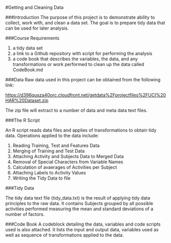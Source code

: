 #Getting and Cleaning Data

###Introduction
The purpose of this project is to demonstrate ability to collect, work with, and clean a data set. The goal is to prepare tidy data that can be used for later analysis. 

###Course Requirements

1. a tidy data set 
2. a link to a Github repository with script for performing the analysis 
3. a code book that describes the variables, the data, and any transformations or work performed to clean up the data called CodeBook.md

###Data
Raw data used in this project can be obtained from the following link:

https://d396qusza40orc.cloudfront.net/getdata%2Fprojectfiles%2FUCI%20HAR%20Dataset.zip 

The zip file will extract to a number of data and meta data text files.

###The R Script 

An R script reads data files and applies of transformations to obtain tidy data. Operations applied to the data include:

1. Reading Training, Test and Features Data
2. Merging of Training and Test Data
3. Attaching Activity and Subjects Data to Merged Data
4. Removal of Special Characters from Variable Names
5. Calculation of avaerages of Activities per Subject 
6. Attaching Labels to Activity Values
7. Writing the Tidy Data to file

###Tidy Data

The tidy data text file (tidy_data.txt) is the result of applying tidy data principles to the raw data. It contains Subjects grouped by all possible activities performed measuring the mean and standard deviations of a number of factors.


###Code Book
A codeblock detailing the data, variables and code scripts used is also attached. It lists the input and output data, variables used as well as sequence of transformations applied to the data.